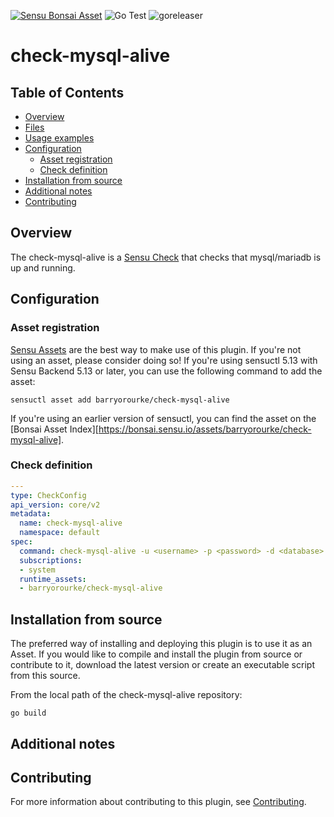 [![Sensu Bonsai Asset](https://img.shields.io/badge/Bonsai-Download%20Me-brightgreen.svg?colorB=89C967&logo=sensu)](https://bonsai.sensu.io/assets/barryorourke/check-mysql-alive)
![Go Test](https://github.com/barryorourke/check-mysql-alive/workflows/Go%20Test/badge.svg)
![goreleaser](https://github.com/barryorourke/check-mysql-alive/workflows/goreleaser/badge.svg)

# check-mysql-alive

## Table of Contents
- [Overview](#overview)
- [Files](#files)
- [Usage examples](#usage-examples)
- [Configuration](#configuration)
  - [Asset registration](#asset-registration)
  - [Check definition](#check-definition)
- [Installation from source](#installation-from-source)
- [Additional notes](#additional-notes)
- [Contributing](#contributing)

## Overview

The check-mysql-alive is a [Sensu Check][6] that checks that mysql/mariadb is up and running.

## Configuration

### Asset registration

[Sensu Assets][10] are the best way to make use of this plugin. If you're not using an asset, please
consider doing so! If you're using sensuctl 5.13 with Sensu Backend 5.13 or later, you can use the
following command to add the asset:

```
sensuctl asset add barryorourke/check-mysql-alive
```

If you're using an earlier version of sensuctl, you can find the asset on the [Bonsai Asset Index][https://bonsai.sensu.io/assets/barryorourke/check-mysql-alive].

### Check definition

```yml
---
type: CheckConfig
api_version: core/v2
metadata:
  name: check-mysql-alive
  namespace: default
spec:
  command: check-mysql-alive -u <username> -p <password> -d <database>
  subscriptions:
  - system
  runtime_assets:
  - barryorourke/check-mysql-alive
```

## Installation from source

The preferred way of installing and deploying this plugin is to use it as an Asset. If you would
like to compile and install the plugin from source or contribute to it, download the latest version
or create an executable script from this source.

From the local path of the check-mysql-alive repository:

```
go build
```

## Additional notes

## Contributing

For more information about contributing to this plugin, see [Contributing][1].

[1]: https://github.com/sensu/sensu-go/blob/master/CONTRIBUTING.md
[2]: https://github.com/sensu-community/sensu-plugin-sdk
[3]: https://github.com/sensu-plugins/community/blob/master/PLUGIN_STYLEGUIDE.md
[4]: https://github.com/sensu-community/check-plugin-template/blob/master/.github/workflows/release.yml
[5]: https://github.com/sensu-community/check-plugin-template/actions
[6]: https://docs.sensu.io/sensu-go/latest/reference/checks/
[7]: https://github.com/sensu-community/check-plugin-template/blob/master/main.go
[8]: https://bonsai.sensu.io/
[9]: https://github.com/sensu-community/sensu-plugin-tool
[10]: https://docs.sensu.io/sensu-go/latest/reference/assets/

